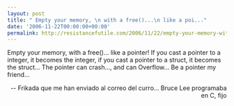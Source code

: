 ```yaml
---
layout: post
title: " Empty your memory, \n with a free()...\n like a poi..."
date: '2006-11-22T00:00:00+00:00'
permalink: http://resistancefutile.com/2006/11/22/empty-your-memory-with-a-free-like-a-poi/
---
```

<p class="frase"> Empty your memory, 
 with a free()...
 like a pointer!
 If you cast a pointer to a integer,
 it becomes the integer,
 if you cast a pointer to a struct,
 it becomes the struct...
 The pointer can crash...,
 and can Overflow...
 Be a pointer my friend...</p><p align="right">-- Frikada que me han enviado al correo del curro... Bruce Lee programaba en C, fijo</p>

